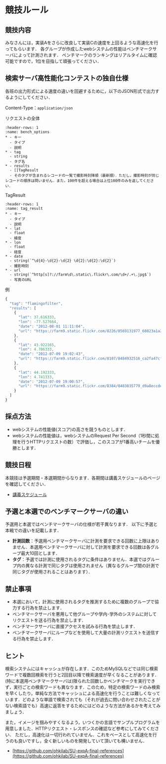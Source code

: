 # 競技ルール

## 競技内容

みなさんには，実装Aをさらに改良して実装Cの速度を上回るような高速化を行ってもらいます．
各グループが作成したwebシステムの性能はベンチマークサーバによって計測されます．
ベンチマークのランキングはリアルタイムに確認可能ですので，1位を目指して頑張ってください．

## 検索サーバ高性能化コンテストの独自仕様

各班の出力形式による速度の違いを回避するために，以下のJSON形式で出力するようにしてください．

Content-Type：`application/json`

リクエストの全体
```{list-table}
:header-rows: 1
:name: bench_options
* - キー
  - タイプ
  - 説明
* - tag
  - string
  - タグ名
* - results
  - []TagResult
  - そのタグが含まれるレコードの一覧で撮影時刻降順（最新順）．ただし，撮影時刻が同じレコードの順序は問いません．また，100件を超える場合は上位100件のみを返してください．
```

TagResult

```{list-table}
:header-rows: 1
:name: tag_result
* - キー
  - タイプ
  - 説明
* - lat
  - float
  - 緯度
* - lon
  - float
  - 経度
* - date
  - string(`^\d{4}-\d{2}-\d{2} \d{2}:\d{2}:\d{2}`)
  - 撮影時刻
* - url
  - string(`^http[s]?://farm\d\.static\.flickr\.com/\d+/.+\.jpg$`)
  - 写真のURL
```

例

```javascript
{
  "tag": "flamingofilter",
  "results": [
    {
      "lat": 37.616333,
      "lon": -77.527664,
      "date": "2012-08-01 11:11:04",
      "url": "https://farm9.static.flickr.com/8226/8569131977_60823a1a25.jpg"
    },
    {
      "lat": 43.922165,
      "lon": 4.786333,
      "date": "2012-07-09 19:02:43",
      "url": "https://farm9.static.flickr.com/8107/8484932516_ca2fa47cf0.jpg"
    },
    {
      "lat": 44.192333,
      "lon": 4.741333,
      "date": "2012-07-09 19:00:57",
      "url": "https://farm9.static.flickr.com/8384/8483835779_d9a8eccde2.jpg"
    }
  ]
}
```

## 採点方法

- webシステムの性能値(スコア)の高さを競うものとします．
- webシステムの性能値は，webシステムのRequest Per Second（1秒間に処理を行うHTTPリクエストの数）で評価し，このスコアが1番高いチームを優勝とします．

## 競技日程

本競技は予選期間・本選期間からなります．各期間は講義スケジュールのページを確認してください．

- [講義スケジュール](../../schedule.md "最終課題競技期間")

## 予選と本選でのベンチマークサーバの違い

予選用と本選ではベンチマークサーバの仕様が若干異なります．
以下に予選と本戦での違いを記載します．

- **計測回数**：予選用ベンチマークサーバに計測を要求できる回数に上限はありません．本選用ベンチマークサーバに対して計測を要求できる回数は各グループ最大10回とします．
- **タグ**：予選では計測に使用されるタグに条件はありません．本選ではグループ内の異なる計測で同じタグは使用されません（異なるグループ間の計測で同じタグが使用されることはあります）．

## 禁止事項

- 本選において，計測に使用されるタグを推測するために複数のグループで協力する行為を禁止します．
- ベンチマークサーバを悪用して他グループや学内･学外のシステムに対してリクエストを送る行為を禁止します．
- ベンチマークサーバに直接アクセスを試みる行為を禁止します．
- ベンチマークサーバにループなどを使用して大量の計測リクエストを送信する行為を禁止します．

## ヒント

検索システムにはキャッシュが存在します．このためMySQLなどでは同じ検索ワードで複数回検索を行うと2回目以降で検索速度が早くなることがあります．(特に本選用ベンチマークサーバは)限られた回数しかベンチマークを実行できず，実行ごとの検索ワードも異なります．このため，特定の検索ワードのみ検索を早くしたり，単純な方法でキャッシュによる高速化を行うことは難しくなっています．どのような単語で検索されても（それが過去に問い合わせされたことがない検索語でも）高速に返答をするためにはどのような方法があるかを考えてみましょう．

また，イメージを掴みやすくなるよう，いつくかの言語でサンプルプログラムを用意しました．HTTPリクエスト・レスポンスの確認など参考にしてみてください．
ただし，高速化は一切行われていません．これをベースとして高速化を行うのも良いですし，全く新しいものを開発していて頂いても構いません．

- [https://github.com/ohkilab/SU-expA-final-references](https://github.com/ohkilab/SU-expA-final-references)
